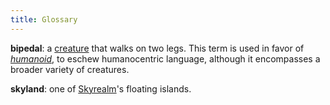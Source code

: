 ```yaml
---
title: Glossary
---
```


[](#bipedal)**bipedal**: a [creature](creatures) that walks on two legs. This term is used in favor of *[humanoid](https://dungeonsdragons.fandom.com/wiki/Humanoid)*, to eschew humanocentric language, although it encompasses a broader variety of creatures.

[](#skyland)**skyland**: one of [Skyrealm](locales/skyrealm)'s floating islands.
